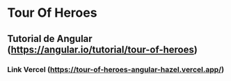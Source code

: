 # Tour Of Heroes

## Tutorial de Angular (https://angular.io/tutorial/tour-of-heroes)

### Link Vercel (https://tour-of-heroes-angular-hazel.vercel.app/)
